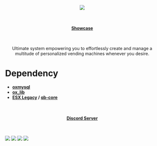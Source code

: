 <div align='center'><img src='https://i.imgur.com/ohvQthn.png'/></div>

<br><div><h4 align='center'><a href='https://youtu.be/3cohoM3Sh-U'>Showcase</a></h4></div><br>

<p style="text-align: center;">Ultimate system empowering you to effortlessly create and manage a multitude of personalized vending machines whenever you desire.</p>

# Dependency

- **[oxmysql](https://github.com/overextended/oxmysql)**
- **[ox_lib](https://github.com/overextended/ox_lib)**
- **[ESX Legacy](https://github.com/esx-framework/esx-legacy) / [qb-core](https://github.com/qbcore-framework/qb-core)**


<br><div><h4 align='center'><a href='https://discord.gg/uniq-team'>Discord Server</a></h4></div><br>


![](https://img.shields.io/github/downloads/uniqscripts/v/total?logo=github)
![](https://img.shields.io/github/downloads/uniqscripts/uniq_vendingmachine/latest/total?logo=github)
![](https://img.shields.io/github/contributors/uniqscripts/uniq_vendingmachine?logo=github)
![](https://img.shields.io/github/v/release/uniqscripts/uniq_vendingmachine?logo=github) 